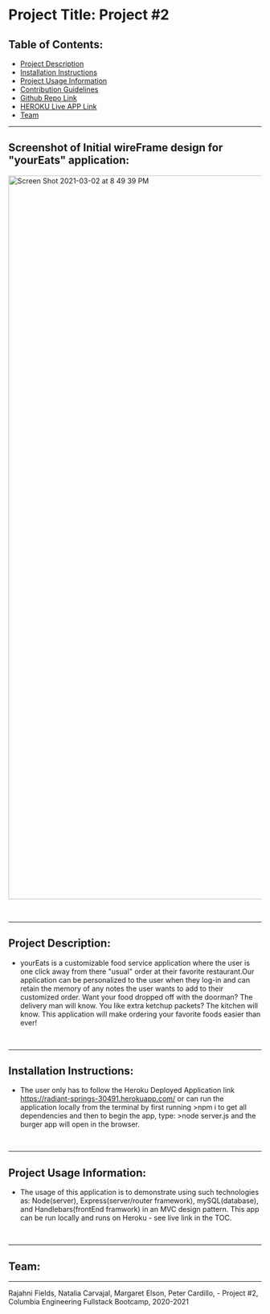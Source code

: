 

# Project Title: Project #2
    
  ## Table of Contents:

  








  - [Project Description](#project-description)
  - [Installation Instructions](#installation-instructions)
  - [Project Usage Information](#project-usage-information)
  - [Contribution Guidelines](#contribution-guidelines)
  - [Github Repo Link](https://github.com/streamingTurtles/project2-HW)
  - [HEROKU Live APP Link](https://radiant-springs-30491.herokuapp.com/)
  - [Team](#team)



  - - -
  ## Screenshot of Initial wireFrame design for "yourEats" application:
  <img width="1440" alt="Screen Shot 2021-03-02 at 8 49 39 PM" src="https://user-images.githubusercontent.com/73186966/109740163-d4c72b00-7b98-11eb-8f47-878e89b476ab.png">







  &nbsp;
  - - -
  ## Project Description:
  - yourEats is a customizable food service application where the user is one click away from there "usual" order at their favorite restaurant.Our application can be personalized to the user when they log-in and can retain the memory of any notes the user wants to add to their customized order. Want your food dropped off with the doorman? The delivery man will know. You like extra ketchup packets? The kitchen will know. This application will make ordering your favorite foods easier than ever!

  &nbsp;
  - - -
  ## Installation Instructions:
  - The user only has to follow the Heroku Deployed Application link https://radiant-springs-30491.herokuapp.com/  or can run the application locally from the terminal by first running >npm i to get all dependencies and then to begin the app, type:  >node server.js  and the burger app will open in the browser.

  &nbsp;
  - - -
  ## Project Usage Information:
  - The usage of this application is to demonstrate using such technologies as: Node(server), Express(server/router framework), mySQL(database), and Handlebars(frontEnd framwork) in an MVC design pattern.  This app can be run locally and runs on Heroku - see live link in the TOC.

  &nbsp;
  - - -
  ## Team:

- - -
Rajahni Fields, Natalia Carvajal, Margaret Elson, Peter Cardillo, - Project #2, Columbia Engineering Fullstack Bootcamp, 2020-2021  
